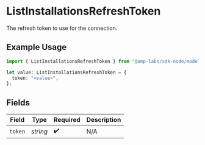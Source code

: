 # ListInstallationsRefreshToken

The refresh token to use for the connection.

## Example Usage

```typescript
import { ListInstallationsRefreshToken } from "@amp-labs/sdk-node/models/operations";

let value: ListInstallationsRefreshToken = {
  token: "<value>",
};
```

## Fields

| Field              | Type               | Required           | Description        |
| ------------------ | ------------------ | ------------------ | ------------------ |
| `token`            | *string*           | :heavy_check_mark: | N/A                |